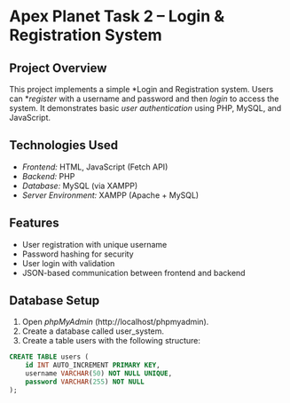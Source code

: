 # Apex Planet Task 2 – Login & Registration System

## Project Overview
This project implements a simple *Login and Registration system. Users can **register* with a username and password and then *login* to access the system. It demonstrates basic *user authentication* using PHP, MySQL, and JavaScript.

## Technologies Used
- *Frontend:* HTML, JavaScript (Fetch API)  
- *Backend:* PHP  
- *Database:* MySQL (via XAMPP)  
- *Server Environment:* XAMPP (Apache + MySQL)

## Features
- User registration with unique username  
- Password hashing for security  
- User login with validation  
- JSON-based communication between frontend and backend

## Database Setup
1. Open *phpMyAdmin* (http://localhost/phpmyadmin).  
2. Create a database called user_system.  
3. Create a table users with the following structure:

```sql
CREATE TABLE users (
    id INT AUTO_INCREMENT PRIMARY KEY,
    username VARCHAR(50) NOT NULL UNIQUE,
    password VARCHAR(255) NOT NULL
);